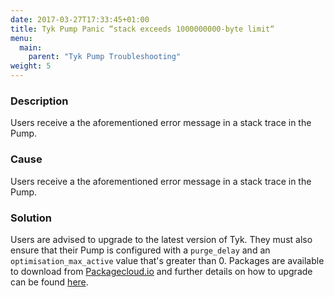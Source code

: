 ```yaml
---
date: 2017-03-27T17:33:45+01:00
title: Tyk Pump Panic “stack exceeds 1000000000-byte limit“
menu:
  main:
    parent: "Tyk Pump Troubleshooting"
weight: 5
---
```


### Description

Users receive a the aforementioned error message in a stack trace in the Pump.

### Cause

Users receive a the aforementioned error message in a stack trace in the Pump.

### Solution

Users are advised to upgrade to the latest version of Tyk. They must also ensure that their Pump is configured with a `purge_delay` and an `optimisation_max_active` value that's greater than 0. Packages are available to download from [Packagecloud.io][1] and further details on how to upgrade can be found [here][2].

[1]: https://packagecloud.io/tyk
[2]: /upgrading-v2-3-v2-2/
